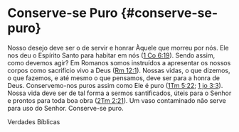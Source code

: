 # Conserve-se Puro {#conserve-se-puro}

Nosso desejo deve ser o de servir e honrar Àquele que morreu por nós. Ele nos deu o Espírito Santo para habitar em nós ([1 Co 6:19](http://bibliaonline.com.br/acf/1co/6/19)). Sendo assim, como devemos agir? Em Romanos somos instruídos a apresentar os nossos corpos como sacrifício vivo a Deus ([Rm 12:1](http://bibliaonline.com.br/acf/rm/12/1)). Nossas vidas, o que dizemos, o que fazemos, e até mesmo o que pensamos, deve ser para a honra de Deus. Conservemo-nos puros assim como Ele é puro ([1Tm 5:22](http://bibliaonline.com.br/acf/1tm/5/22); [1 jo 3:3](http://bibliaonline.com.br/acf/1jo/3/3)). Nossa vida deve ser de tal forma a sermos santificados, úteis para o Senhor e prontos para toda boa obra ([2Tm 2:21](http://bibliaonline.com.br/acf/2tm/2/21)). Um vaso contaminado não serve para uso do Senhor. Conserve-se puro.

Verdades Bíblicas
